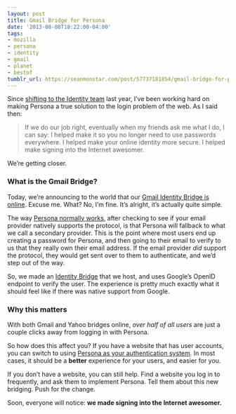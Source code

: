 ```yaml
---
layout: post
title: Gmail Bridge for Persona
date: '2013-08-08T18:22:00-04:00'
tags:
- mozilla
- persona
- identity
- gmail
- planet
- bestof
tumblr_url: https://seanmonstar.com/post/57737181854/gmail-bridge-for-persona
---
```

Since [shifting to the Identity team](http://seanmonstar.com/blog/2012-07-20-moved-to-identity/) last year, I’ve been working hard on making Persona a true solution to the login problem of the web. As I said then:

> If we do our job right, eventually when my friends ask me what I do, I can say: I helped make it so you no longer need to use passwords everywhere. I helped make your online identity more secure. I helped make signing into the Internet awesomer.

We’re getting closer.

### What is the Gmail Bridge?

Today, we’re announcing to the world that our [Gmail Identity Bridge is online](http://identity.mozilla.com/post/57712756801/persona-makes-signing-in-easy-for-gmail-users). Excuse me. What? No, I’m fine. It’s alright, it’s actually quite simple.

The way [Persona normally works](http://lloyd.io/how-browserid-works), after checking to see if your email provider natively supports the protocol, is that Persona will fallback to what we call a secondary provider. This is the point where most users end up creating a password for Persona, and then going to their email to verify to us that they really own their email address. If the email provider _did_ support the protocol, they would get sent over to them to authenticate, and we’d step out of the way.

So, we made an [Identity Bridge](http://identity.mozilla.com/post/56526022621/what-is-an-identity-bridge) that we host, and uses Google’s OpenID endpoint to verify the user. The experience is pretty much exactly what it should feel like if there was native support from Google.

### Why this matters

With both Gmail and Yahoo bridges online, _over half of all users_ are just a couple clicks away from logging in with Persona.

So how does this affect you? If you have a website that has user accounts, you can switch to using [Persona as your authentication system](http://davidwalsh.name/introduction-persona). In most cases, it should be a **better** experience for your users, and easier for you.

If you don’t have a website, you can still help. Find a website you log in to frequently, and ask them to implement Persona. Tell them about this new bridging. Push for the change.

Soon, everyone will notice: **we made signing into the Internet awesomer.**

